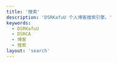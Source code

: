 ```yaml
---
title: '搜索'
description: 'DSRKafuU 个人博客搜索引擎。'
keywords:
  - DSRKafuU
  - DSRCA
  - 博客
  - 搜索
layout: 'search'
---
```

